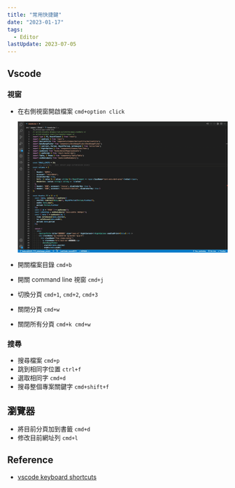 ```yaml
---
title: "常用快捷鍵"
date: "2023-01-17"
tags:
  - Editor
lastUpdate: 2023-07-05
---
```


## Vscode

### 視窗

- 在右側視窗開啟檔案 `cmd+option click`

  ![openInNewWindow](./openInNewWindow.gif)

- 開關檔案目錄 `cmd+b`
- 開關 command line 視窗 `cmd+j`
- 切換分頁 `cmd+1`, `cmd+2`, `cmd+3`
- 關閉分頁 `cmd+w`
- 關閉所有分頁 `cmd+k cmd+w`

### 搜尋

- 搜尋檔案 `cmd+p`
- 跳到相同字位置 `ctrl+f`
- 選取相同字 `cmd+d`
- 搜尋整個專案關鍵字 `cmd+shift+f`

## 瀏覽器

- 將目前分頁加到書籤 `cmd+d`
- 修改目前網址列 `cmd+l`

## Reference

- [vscode keyboard shortcuts](https://code.visualstudio.com/shortcuts/keyboard-shortcuts-macos.pdf)
